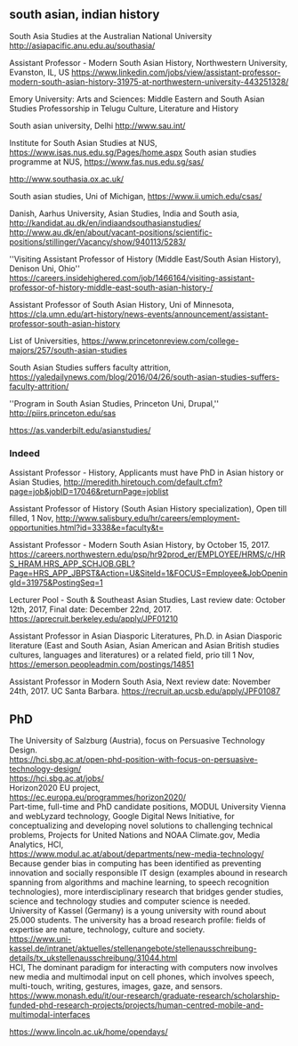 ## south asian, indian history


South Asia Studies at the Australian National University
http://asiapacific.anu.edu.au/southasia/

Assistant Professor - Modern South Asian History, Northwestern University, Evanston, IL, US 
https://www.linkedin.com/jobs/view/assistant-professor-modern-south-asian-history-31975-at-northwestern-university-443251328/

Emory University: Arts and Sciences: Middle Eastern and South Asian Studies
Professorship in Telugu Culture, Literature and History 

South asian university, Delhi
http://www.sau.int/

Institute for South Asian Studies at NUS,
https://www.isas.nus.edu.sg/Pages/home.aspx
South asian studies programme at NUS,
https://www.fas.nus.edu.sg/sas/

http://www.southasia.ox.ac.uk/

South asian studies, Uni of Michigan,
https://www.ii.umich.edu/csas/

Danish, Aarhus University, Asian Studies, India and South asia,
http://kandidat.au.dk/en/indiaandsouthasianstudies/
http://www.au.dk/en/about/vacant-positions/scientific-positions/stillinger/Vacancy/show/940113/5283/

''Visiting Assistant Professor of History (Middle East/South Asian History), Denison Uni, Ohio''
https://careers.insidehighered.com/job/1466164/visiting-assistant-professor-of-history-middle-east-south-asian-history-/

Assistant Professor of South Asian History, Uni of Minnesota,
https://cla.umn.edu/art-history/news-events/announcement/assistant-professor-south-asian-history

List of Universities,
https://www.princetonreview.com/college-majors/257/south-asian-studies

South Asian Studies suffers faculty attrition,
https://yaledailynews.com/blog/2016/04/26/south-asian-studies-suffers-faculty-attrition/

''Program in South Asian Studies, Princeton Uni, Drupal,''
http://piirs.princeton.edu/sas

https://as.vanderbilt.edu/asianstudies/

### Indeed
Assistant Professor - History, Applicants must have PhD in Asian history or Asian Studies,
http://meredith.hiretouch.com/default.cfm?page=job&jobID=17046&returnPage=joblist

Assistant Professor of History (South Asian History specialization), Open till filled, 1 Nov,
http://www.salisbury.edu/hr/careers/employment-opportunities.html?id=3338&e=faculty&t=

Assistant Professor - Modern South Asian History, by October 15, 2017.
https://careers.northwestern.edu/psp/hr92prod_er/EMPLOYEE/HRMS/c/HRS_HRAM.HRS_APP_SCHJOB.GBL?Page=HRS_APP_JBPST&Action=U&SiteId=1&FOCUS=Employee&JobOpeningId=31975&PostingSeq=1

Lecturer Pool - South & Southeast Asian Studies, Last review date: October 12th, 2017, Final date: December 22nd, 2017.
https://aprecruit.berkeley.edu/apply/JPF01210

Assistant Professor in Asian Diasporic Literatures, Ph.D. in Asian Diasporic literature (East and South Asian, Asian American and Asian British studies cultures, languages and literatures) or a related field, prio till 1 Nov,
https://emerson.peopleadmin.com/postings/14851

Assistant Professor in Modern South Asia, Next review date: November 24th, 2017. UC Santa Barbara.
https://recruit.ap.ucsb.edu/apply/JPF01087


## PhD

The University of Salzburg (Austria), focus on Persuasive Technology Design.   
https://hci.sbg.ac.at/open-phd-position-with-focus-on-persuasive-technology-design/  
https://hci.sbg.ac.at/jobs/  
Horizon2020 EU project,   
https://ec.europa.eu/programmes/horizon2020/  
Part-time, full-time and PhD candidate positions, MODUL University Vienna and
webLyzard technology, Google Digital News Initiative, for conceptualizing and developing novel solutions to challenging
technical problems, Projects for United Nations and NOAA Climate.gov, Media Analytics, HCI,  
https://www.modul.ac.at/about/departments/new-media-technology/  
Because gender bias in computing has been identified as preventing innovation and socially responsible IT design (examples abound in research spanning from algorithms and machine learning, to speech recognition technologies), more interdisciplinary research that bridges gender studies, science and technology studies and computer science is needed.  
University of Kassel (Germany) is a young university with round about 25.000 students. The university has a broad research profile: fields of expertise are nature, technology, culture and society.  
https://www.uni-kassel.de/intranet/aktuelles/stellenangebote/stellenausschreibung-details/tx_ukstellenausschreibung/31044.html  
HCI, The dominant paradigm for interacting with computers now involves new media and multimodal input on cell phones, which involves speech, multi-touch, writing, gestures, images, gaze, and sensors.  
https://www.monash.edu/it/our-research/graduate-research/scholarship-funded-phd-research-projects/projects/human-centred-mobile-and-multimodal-interfaces  

https://www.lincoln.ac.uk/home/opendays/  
